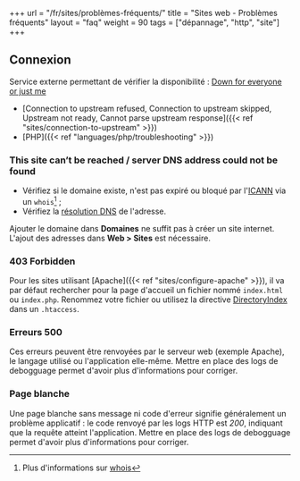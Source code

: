 +++
url = "/fr/sites/problèmes-fréquents/"
title = "Sites web - Problèmes fréquents"
layout = "faq"
weight = 90
tags = ["dépannage", "http", "site"]
+++

## Connexion

Service externe permettant de vérifier la disponibilité : [Down for everyone or just me](https://downforeveryoneorjustme.com/)

- [Connection to upstream refused, Connection to upstream skipped, Upstream not ready, Cannot parse upstream response]({{< ref "sites/connection-to-upstream" >}})
- [PHP]({{< ref "languages/php/troubleshooting" >}})

### This site can’t be reached / server DNS address could not be found

- Vérifiez si le domaine existe, n'est pas expiré ou bloqué par l'[ICANN](https://www.icann.org/fr) via un `whois`[^1] ;
- Vérifiez la [résolution DNS](https://www.dnswatch.info/) de l'adresse.

Ajouter le domaine dans **Domaines** ne suffit pas à créer un site internet. L'ajout des adresses dans **Web > Sites** est nécessaire.

### 403 Forbidden

Pour les sites utilisant [Apache]({{< ref "sites/configure-apache" >}}), il va par défaut rechercher pour la page d'accueil un fichier nommé `index.html` ou `index.php`. Renommez votre fichier ou utilisez la directive [DirectoryIndex](https://httpd.apache.org/docs/2.4/fr/mod/mod_dir.html#directoryindex) dans un `.htaccess`.

### Erreurs 500

Ces erreurs peuvent être renvoyées par le serveur web (exemple Apache), le langage utilisé ou l'application elle-même. Mettre en place des logs de debogguage permet d'avoir plus d'informations pour corriger.

### Page blanche

Une page blanche sans message ni code d'erreur signifie généralement un problème applicatif : le code renvoyé par les logs HTTP est *200*, indiquant que la requête atteint l'application. Mettre en place des logs de debogguage permet d'avoir plus d'informations pour corriger.

[^1]: Plus d'informations sur [whois](https://fr.wikipedia.org/wiki/Whois)
